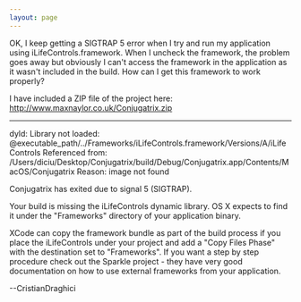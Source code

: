```yaml
---
layout: page
---
```




OK, I keep getting a SIGTRAP 5 error when I try and run my application using iLifeControls.framework. When I uncheck the framework, the problem goes away but obviously I can't access the framework in the application as it wasn't included in the build. How can I get this framework to work properly?

I have included a ZIP file of the project here: http://www.maxnaylor.co.uk/Conjugatrix.zip

----

    

dyld: Library not loaded: @executable_path/../Frameworks/iLifeControls.framework/Versions/A/iLifeControls
  Referenced from: /Users/diciu/Desktop/Conjugatrix/build/Debug/Conjugatrix.app/Contents/MacOS/Conjugatrix
  Reason: image not found

Conjugatrix has exited due to signal 5 (SIGTRAP).


Your build is missing the iLifeControls dynamic library. OS X expects to find it under the "Frameworks" directory of your application binary.


XCode can copy the framework bundle as part of the build process if you place the iLifeControls under your project and add a "Copy Files Phase" with the destination set to "Frameworks".
If you want a step by step procedure check out the Sparkle project - they have very good documentation on how to use external frameworks from your application.

--CristianDraghici
